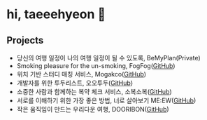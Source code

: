 <h1 align='left'>hi, taeeehyeon 👀</h1> 

## Projects
- 당신의 여행 일정이 나의 여행 일정이 될 수 있도록, BeMyPlan(Private)
- Smoking pleasure for the un-smoking, FogFog([GitHub](https://github.com/TeamFogFog/FogFog-iOS))
- 위치 기반 스터디 매칭 서비스, Mogakco([GitHub](https://github.com/Taehyeon-Kim/Mogakco))
- 개발자를 위한 투두리스트, 오오투두([GitHub](https://github.com/TeamOOTD/OOTD-iOS))
- 소중한 사람과 함께하는 복약 체크 서비스, 소복소복([GitHub](https://github.com/TeamSobokSobok/Sobok-iOS))
- 서로를 이해하기 위한 가장 좋은 방법, 너로 살아보기 ME:EW([GitHub](https://github.com/ME-EW/MEEW-Client))
- 작은 움직임이 만드는 우리다운 여행, DOORIBON([GitHub](https://github.com/TeamDooRiBon/DooRi-iOS))
